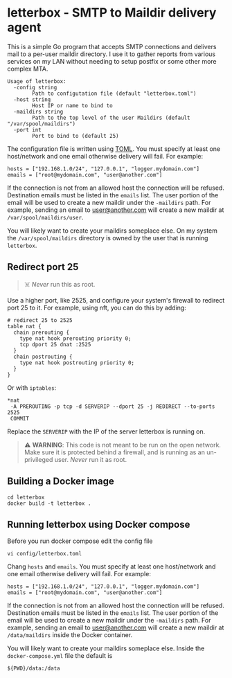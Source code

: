 # letterbox - SMTP to Maildir delivery agent

This is a simple Go program that accepts SMTP connections and delivers mail to
a per-user maildir directory. I use it to gather reports from various services
on my LAN without needing to setup postfix or some other more complex MTA.

    Usage of letterbox:
      -config string
            Path to configutation file (default "letterbox.toml")
      -host string
            Host IP or name to bind to
      -maildirs string
            Path to the top level of the user Maildirs (default "/var/spool/maildirs")
      -port int
            Port to bind to (default 25)

The configuration file is written using
[TOML](https://github.com/toml-lang/toml). You must specify at least one
host/network and one email otherwise delivery will fail. For example:

    hosts = ["192.168.1.0/24", "127.0.0.1", "logger.mydomain.com"]
    emails = ["root@mydomain.com", "user@another.com"]

If the connection is not from an allowed host the connection will be refused.
Destination emails must be listed in the `emails` list. The user portion of the
email will be used to create a new maildir under the `-maildirs` path. For
example, sending an email to user@another.com will create a new maildir at
`/var/spool/maildirs/user`.

You will likely want to create your maildirs someplace else. On my system the
`/var/spool/maildirs` directory is owned by the user that is running `letterbox`.


## Redirect port 25

> ☠️ *Never* run this as root.

Use a higher port, like 2525, and configure your system's firewall to redirect port 25 to it.
For example, using nft, you can do this by adding:

    # redirect 25 to 2525
    table nat {
      chain prerouting {
        type nat hook prerouting priority 0;
        tcp dport 25 dnat :2525
      }
      chain postrouting {
        type nat hook postrouting priority 0;
      }
    }

Or with `iptables`:

    *nat
     -A PREROUTING -p tcp -d SERVERIP --dport 25 -j REDIRECT --to-ports 2525
     COMMIT

Replace the `SERVERIP` with the IP of the server letterbox is running on.


> ⚠️ __WARNING__: This code is not meant to be run on the open network. Make sure it is protected behind a firewall,
and is running as an un-privileged user. *Never* run it as root.

## Building a Docker image

	cd letterbox
	docker build -t letterbox .
	
## Running letterbox using Docker compose

Before you run docker compose edit the config file

	vi config/letterbox.toml
	
Chang `hosts` and `emails`.  You must specify at least one
host/network and one email otherwise delivery will fail. For example:

    hosts = ["192.168.1.0/24", "127.0.0.1", "logger.mydomain.com"]
    emails = ["root@mydomain.com", "user@another.com"]

If the connection is not from an allowed host the connection will be refused.
Destination emails must be listed in the `emails` list. The user portion of the
email will be used to create a new maildir under the `-maildirs` path. For
example, sending an email to user@another.com will create a new maildir at
`/data/maildirs` inside the Docker container.

You will likely want to create your maildirs someplace else. Inside the
`docker-compose.yml` file the default is

	${PWD}/data:/data

